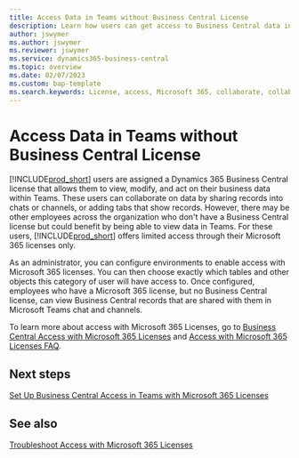 ```yaml
---
title: Access Data in Teams without Business Central License
description: Learn how users can get access to Business Central data in Microsoft Teams chats and channels, with only a Microsoft 365 license, but no Business Central license.
author: jswymer
ms.author: jswymer 
ms.reviewer: jswymer 
ms.service: dynamics365-business-central
ms.topic: overview
ms.date: 02/07/2023
ms.custom: bap-template
ms.search.keywords: License, access, Microsoft 365, collaborate, collaboration, Teams, Microsoft Teams
---
```


# Access Data in Teams without Business Central License

[!INCLUDE[prod_short](includes/prod_short.md)] users are assigned a Dynamics 365 Business Central license that allows them to view, modify, and act on their business data within Teams. These users can collaborate on data by sharing records into chats or channels, or adding tabs that show records. However, there may be other employees across the organization who don't have a Business Central license but could benefit by being able to view data in Teams. For these users, [!INCLUDE[prod_short](includes/prod_short.md)] offers limited access through their Microsoft 365 licenses only.  

As an administrator, you can configure environments to enable access with Microsoft 365 licenses. You can then choose exactly which tables and other objects this category of user will have access to. Once configured, employees who have a Microsoft 365 license, but no Business Central license, can view Business Central records that are shared with them in Microsoft Teams chat and channels.

To learn more about access with Microsoft 365 Licenses, go to [Business Central Access with Microsoft 365 Licenses](admin-access-with-m365-license.md) and [Access with Microsoft 365 Licenses FAQ](admin-access-with-m365-license-faq.md).

## Next steps

[Set Up Business Central Access in Teams with Microsoft 365 Licenses](admin-access-with-m365-license-setup.md)  

## See also

[Troubleshoot Access with Microsoft 365 Licenses](admin-access-with-m365-license-troubleshooting.md)  

